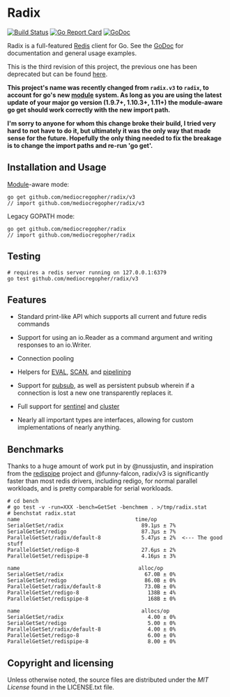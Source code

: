 # Radix

[![Build Status](https://travis-ci.org/mediocregopher/radix.svg)](https://travis-ci.org/mediocregopher/radix)
[![Go Report Card](https://goreportcard.com/badge/github.com/mediocregopher/radix/v3)](https://goreportcard.com/report/github.com/mediocregopher/radix/v3)
[![GoDoc](https://godoc.org/github.com/mediocregopher/radix?status.svg)][godoc]

Radix is a full-featured [Redis][redis] client for Go. See the [GoDoc][godoc]
for documentation and general usage examples.

This is the third revision of this project, the previous one has been deprecated
but can be found [here](https://github.com/mediocregopher/radix.v2).

**This project's name was recently changed from `radix.v3` to `radix`, to
account for go's new [module][module] system. As long as you are using the
latest update of your major go version (1.9.7+, 1.10.3+, 1.11+) the module-aware
go get should work correctly with the new import path.**

**I'm sorry to anyone for whom this change broke their build, I tried very hard
to not have to do it, but ultimately it was the only way that made sense for the
future. Hopefully the only thing needed to fix the breakage is to change the
import paths and re-run 'go get'.**

## Installation and Usage

[Module][module]-aware mode:

    go get github.com/mediocregopher/radix/v3
    // import github.com/mediocregopher/radix/v3

Legacy GOPATH mode:

    go get github.com/mediocregopher/radix
    // import github.com/mediocregopher/radix

## Testing

    # requires a redis server running on 127.0.0.1:6379
    go test github.com/mediocregopher/radix/v3

## Features

* Standard print-like API which supports all current and future redis commands

* Support for using an io.Reader as a command argument and writing responses to
  an io.Writer.

* Connection pooling

* Helpers for [EVAL][eval], [SCAN][scan], and [pipelining][pipelining]

* Support for [pubsub][pubsub], as well as persistent pubsub wherein if a
  connection is lost a new one transparently replaces it.

* Full support for [sentinel][sentinel] and [cluster][cluster]

* Nearly all important types are interfaces, allowing for custom implementations
  of nearly anything.

## Benchmarks

Thanks to a huge amount of work put in by @nussjustin, and inspiration from the
[redispipe][redispipe] project and @funny-falcon, radix/v3 is significantly
faster than most redis drivers, including redigo, for normal parallel workloads,
and is pretty comparable for serial workloads.


```
# cd bench
# go test -v -run=XXX -bench=GetSet -benchmem . >/tmp/radix.stat
# benchstat radix.stat
name                                     time/op
SerialGetSet/radix                         89.1µs ± 7%
SerialGetSet/redigo                        87.3µs ± 7%
ParallelGetSet/radix/default-8             5.47µs ± 2%  <--- The good stuff
ParallelGetSet/redigo-8                    27.6µs ± 2%
ParallelGetSet/redispipe-8                 4.16µs ± 3%

name                                      alloc/op
SerialGetSet/radix                          67.0B ± 0%
SerialGetSet/redigo                         86.0B ± 0%
ParallelGetSet/radix/default-8              73.0B ± 0%
ParallelGetSet/redigo-8                      138B ± 4%
ParallelGetSet/redispipe-8                   168B ± 0%

name                                       allocs/op
SerialGetSet/radix                           4.00 ± 0%
SerialGetSet/redigo                          5.00 ± 0%
ParallelGetSet/radix/default-8               4.00 ± 0%
ParallelGetSet/redigo-8                      6.00 ± 0%
ParallelGetSet/redispipe-8                   8.00 ± 0%
```

## Copyright and licensing

Unless otherwise noted, the source files are distributed under the *MIT License*
found in the LICENSE.txt file.

[redis]: http://redis.io
[godoc]: https://godoc.org/github.com/mediocregopher/radix
[eval]: https://redis.io/commands/eval
[scan]: https://redis.io/commands/scan
[pipelining]: https://redis.io/topics/pipelining
[pubsub]: https://redis.io/topics/pubsub
[sentinel]: http://redis.io/topics/sentinel
[cluster]: http://redis.io/topics/cluster-spec
[module]: https://github.com/golang/go/wiki/Modules
[redispipe]: https://github.com/joomcode/redispipe
